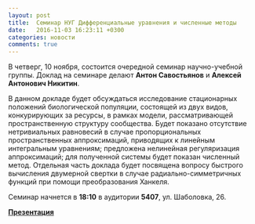 ```yaml
---
layout: post
title:  Семинар НУГ Дифференциальные уравнения и численные методы
date:   2016-11-03 16:23:11 +0300
categories: новости
comments: true
---
```


В четверг, 10 ноября, состоится очередной семинар научно-учебной группы. Доклад на семинаре делают **Антон Савостьянов** и **Алексей Антонович Никитин**. 

В данном докладе будет обсуждаться исследование стационарных положений биологической популяции, состоящей из двух видов, конкурирующих за ресурсы, в рамках модели, рассматривающей пространственную структуру сообщества. Будет показано отсутствие нетривиальных равновесий в случае пропорциональных пространственных аппроксимаций, приводящих к линейным интегральным уравнениям; предложена нелинейная регуляризация аппроксимаций; для полученной системы будет показан численный метод. Отдельная часть доклада будет посвящена вопросу быстрого вычисления двумерной свертки в случае радиально-симметричных функций при помощи преобразования Ханкеля.

Семинар начнется в **18:10** в аудитории **5407**, ул. Шаболовка, 26.

**[Презентация](https://drive.google.com/open?id=0BwJBfBiOVQ-TeE02MnhiaU84T28)**
